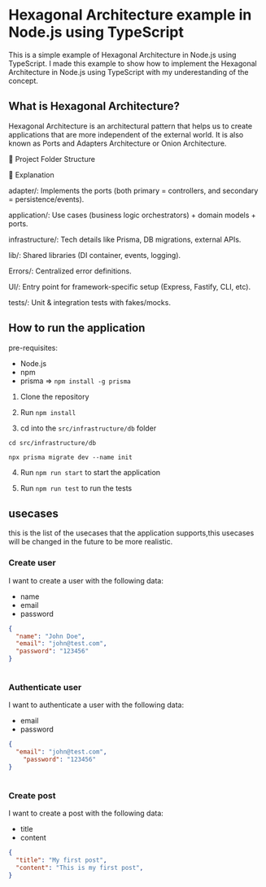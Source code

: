 # Hexagonal Architecture example in Node.js using TypeScript
This is a simple example of Hexagonal Architecture in Node.js using TypeScript.
I made this example to show how to implement the Hexagonal Architecture in Node.js using TypeScript with my underestanding of the concept.

## What is Hexagonal Architecture?
Hexagonal Architecture is an architectural pattern that helps us to create applications that are more independent of the external world.
It is also known as Ports and Adapters Architecture or Onion Architecture.


📂 Project Folder Structure



🧩 Explanation

adapter/: Implements the ports (both primary = controllers, and secondary = persistence/events).

application/: Use cases (business logic orchestrators) + domain models + ports.

infrastructure/: Tech details like Prisma, DB migrations, external APIs.

lib/: Shared libraries (DI container, events, logging).

Errors/: Centralized error definitions.

UI/: Entry point for framework-specific setup (Express, Fastify, CLI, etc).

tests/: Unit & integration tests with fakes/mocks.

## How to run the application

pre-requisites:

- Node.js
- npm
- prisma => `npm install -g prisma`


1. Clone the repository


2. Run `npm install`


3. cd into the `src/infrastructure/db` folder 
```
cd src/infrastructure/db

npx prisma migrate dev --name init
```


4. Run `npm run start` to start the application


5. Run `npm run test` to run the tests


## usecases
this is the list of the usecases that the application supports,this usecases will be changed in the future to be more realistic.
### Create user
I want to create a user with the following data:

- name
- email
- password

```json
{
  "name": "John Doe",
  "email": "john@test.com",
  "password": "123456"
}
  
  ```
### Authenticate user
I want to authenticate a user with the following data:

- email
- password

```json
{
  "email": "john@test.com",
    "password": "123456"
}
    
```
### Create post
I want to create a post with the following data:

- title
- content

```json
{
  "title": "My first post",
  "content": "This is my first post",
}
    
```
